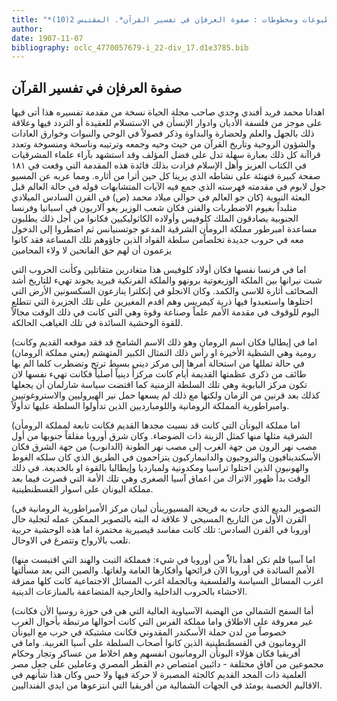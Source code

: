 ```yaml
---
title: "*مطبوعات ومخطوطات : صفوة العرفإن في تفسير القرآن*. المقتبس 2(10)"
author: 
date: 1907-11-07
bibliography: oclc_4770057679-i_22-div_17.d1e3785.bib
---
```




##  صفوة العرفإن في تفسير القرآن 


 اهدانا  محمد  فريد  أفندي  وجدي  صاحب مجلة  الحياة  نسخة من مقدمة تفسيره هذا أتى فيها على موجز من فلسفة الأديان وادوار الإنسأن في الاستسلام للعقيدة أو التردد فيها وعلاقة ذلك بالجهل والعلم ولحضارة والبداوة وذكر فصولاً في الوحي والنبوات وخوارق العادات والشؤون الروحية وتاريخ القرآن من حيث وحيه وجمعه وترتيبه وناسخة ومنسوخة وتعدد قراآنة كل ذلك بعبارة سهلة تدل على فضل المؤلف وقد استشهد بآراء علماء المشرقيات في الكتاب العزيز وأهل الإسلام فزادت بذلك فائدة هذه المقدمة التي وقعت في  ١٨١  صفحة كبيرة  فنهنئة على نشاطه الذي يرينا كل حين أثرا من أثاره. ومما عربه عن المسيو جول لابوم في مقدمته فهرسته الذي جمع فيه الآيات المتشابهات قوله في حالة العالم قبل البعثة النبوية (كان جو العالم في حوالي ميلاد محمد (ص) في القرن السادس الميلادي متلبداً بغيوم الاضطربات والفتن فكان شعب الوزير يغو آلاريون في اسبانيا وفرنسا الجنوبية يصادقون الملك كلوفيس وأولاده الكاثوليكيين فكانوا من أجل ذلك يطلبون مساعدة امبرطور مملكة الرومأن الشرقية المدعو جوتسنيانس ثم اضطروا إلى الدخول معه في حروب جديدة تخلصاًمن سلطة القواد الذين جاؤوهم تلك المساعة فقد كانوا يزعمون أن لهم حق الفاتحين لا ولاء المحامين 

 اما في فرنسا نفسها فكان أولاد كلوفيس هذا متغادرين متقاتلين وكأنت الحروب التي شبت نيرانها بين الملكة الوزيغوتية برونهو والملكة الفرنكية فيريد يجوند تهيء للتاريخ أشد الصحائف أثارة للاسى والكمد. وكان الانجلو في إنكلترا ينازعون السكسونين الأرض التي احتلوها واستعبدوا فيها ذرية كيمريس وهم اقدم المغيرين على تلك الجزيرة التي تتطلع اليوم للوقوف في مقدمة الأمم علماً وصناعة وقوة وهي التي كانت في ذلك الوقت مجالاً للقوة الوحشية السائدة في تلك الغياهب الحالكة.  

 (اما في إيطاليا فكان اسم الرومان وهو ذلك الاسم الشامخ قد فقد موقعه القديم وكانت رومية وهي الشظية الأخيرة او رأس ذلك التمثال الكبير المتهشم (يعني مملكة الرومان) في حالة   تمللها من استحالة أمرها إلى مركز ديني بسيط ترتج وتضطرب كلما الم بها طائف من ذكرى عظمتها القديمة أيام كانت مركزأً دينياً أصلياً فكانت تهيء نفسها لان تكون مركز البابوية وهي تلك السلطة الزمنية كما اقتضت سياسة شارلمان أن يجعلها كذلك بعد قرنين من الزمان ولكنها مع ذلك لم يسعها حمل نير الهيروليين والاستروغوتيين وامبراطورية المملكة الرومانية واللومبارديين الذين تدأولوا السلطة عليها تدأولاً. 

 (اما مملكة اليونأن التي كانت قد نسيت مجدها القديم فكانت تابعة لمملكة الرومأن الشرقية مثلها منها كمثل الزينة ذات الضوضاء. وكان شرق أوروبا مقلقاً جنوبها من أول مصب نهر الرون من جهة الغرب إلى مصب نهر الطونة (الدانوب) من جهة الشرق فكان الأسكندينافيون والنروجيون والدانيماركيون يتزاحمون في الطريق الذي كان سلكه الغوط والهونيون الذين احتلوا تراسيا ومكدونية ولمبارديا وإيطاليا بالقوة او بالخديعة. في ذلك الوقت بدأ ظهور الاتراك من اعماق آسيا الصغرى وهي تلك الأمة التي قصرت فيما بعد مملكة اليونان على اسوار القسطنطينية. 

 (التصوير البديع الذي جادت به قريحة المسيورينأن لبيان مركز الأمبراطورية الرومانية في القرن الأول من التاريخ المسيحي لا علاقة له البته بالتصوير الممكن عمله لتجلية حال أوروبا في القرن السادس: تلك كانت مفاسد قيصيرية مختمرة اما هذه الوحشية حربية تلعب بالارواح وتتمرغ في الاوحال. 

 (اما آسيا فلم تكن اهدأ بالاًً من أوروبا في شيء: فمملكة التبت والهند التي اقتبست منها الأمم السائدة في أوروبا الآن قرائحها وأفكارها العامة ولغاتها. والصين التي بعد مسألتها اغرب المسائل السياسة والفلسفية وبالجملة اغرب المسائل الاجتماعية كانت كلها ممزقة الاحشاء بالحروب الداخلية والخارجية المتضاعفة بالمنازعات الدينية. 

 (أما السفح الشمالي من الهضبة الآسياوية العالية التي هي في حوزة روسيا الأن فكانت غير معروفة على الاطلاق واما مملكة الفرس التي كانت أحوالها مرتبطة بأحوال الغرب خصوصاً من لدن حملة الأسكندر المقدوني فكانت مشتبكة في حرب مع اليونأن الرومانيون في القسطنطينية الذين كانوا أصحاب السلطة على آسيا الغربية. واما في أفريقيا فكان هؤلاء اليونأن الرومانيون انفسهم وهم اخلاط من عساكر وتجار وحكام   مجموعين من آفاق مختلفة - دائبين امتصاص دم القطر المصري وعاملين على جعل مصر العلمية ذات   المجد القديم كالجثة المصبرة لا حركة فيها ولا حس وكان هذا شأنهم في الاقاليم الخصبة يومئذ في الجهات الشمالية من أفريقيا التي انتزعوها من ايدي الفنداليين. 
